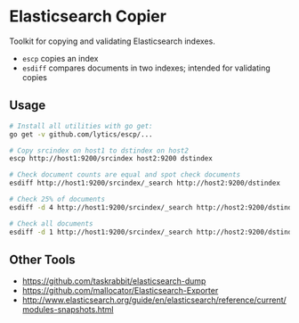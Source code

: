 # Elasticsearch Copier

Toolkit for copying and validating Elasticsearch indexes.

* `escp` copies an index
* `esdiff` compares documents in two indexes; intended for validating copies

## Usage
```sh
# Install all utilities with go get:
go get -v github.com/lytics/escp/...
```

```sh
# Copy srcindex on host1 to dstindex on host2
escp http://host1:9200/srcindex host2:9200 dstindex
```

```sh
# Check document counts are equal and spot check documents
esdiff http://host1:9200/srcindex/_search http://host2:9200/dstindex

# Check 25% of documents
esdiff -d 4 http://host1:9200/srcindex/_search http://host2:9200/dstindex

# Check all documents
esdiff -d 1 http://host1:9200/srcindex/_search http://host2:9200/dstindex
```

Other Tools
-------------------------------
* https://github.com/taskrabbit/elasticsearch-dump
* https://github.com/mallocator/Elasticsearch-Exporter
* http://www.elasticsearch.org/guide/en/elasticsearch/reference/current/modules-snapshots.html
